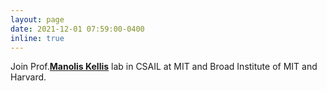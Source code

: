 ```yaml
---
layout: page
date: 2021-12-01 07:59:00-0400
inline: true
---
```


Join Prof.<a href="http://compbio.mit.edu/" target="_blank" ><b>Manolis Kellis</b></a> lab in CSAIL at MIT and Broad Institute of MIT and Harvard.